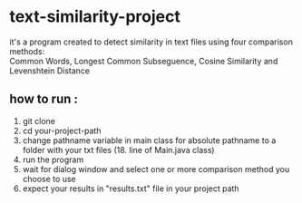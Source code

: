 # text-similarity-project
it's a program created to detect similarity in text files using four comparison methods:<br />
Common Words, Longest Common Subseguence, Cosine Similarity and Levenshtein Distance

## how to run :
1. git clone
2. cd your-project-path
3. change pathname variable in main class for absolute pathname to a folder with your txt files (18. line of Main.java class)
4. run the program
5. wait for dialog window and select one or more comparison method you choose to use
6. expect your results in "results.txt" file in your project path
